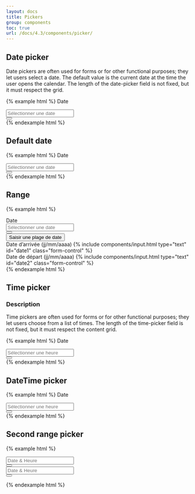 ```yaml
---
layout: docs
title: Pickers
group: components
toc: true
url: /docs/4.3/components/picker/
---
```


## Date picker

Date pickers are often used for forms or for other functional purposes; they let users select a date. The default value is the current date at the time the user opens the calendar. The length of the date-picker field is not fixed, but it must respect the grid.

{% example html %}
<label for="date" class="font-weight-medium mb-2">Date</label>
<div data-component="picker">
  <div class="input-group input-group--flatpickr">
    <div class="form-control-container" data-toggle>
      <input id="date" type="text" class="form-control" placeholder="Sélectionner une date" data-input>
      <span class="form-control-state"></span>
    </div>
    <div class="input-group-append">
      <button type="button" class="btn btn-primary btn-only-icon" data-role="btn" aria-expanded="false">
        <i class="icons-calendar"></i>
      </button>
    </div>
  </div>
</div>
{% endexample html %}

## Default date

{% example html %}
<label for="defaultdate" class="font-weight-medium mb-2">Date</label>
<div data-component="picker" data-default-date="2017-02-26">
  <div class="input-group input-group--flatpickr">
    <div class="form-control-container" data-toggle>
      <input id="defaultdate" type="text" class="form-control" placeholder="Sélectionner une date" data-input>
      <span class="form-control-state"></span>
    </div>
    <div class="input-group-append">
      <button type="button" class="btn btn-primary btn-only-icon" data-role="btn" aria-expanded="false">
        <i class="icons-calendar"></i>
      </button>
    </div>
  </div>
</div>
{% endexample html %}

## Range

{% example html %}
<div aria-hidden="true">
  <label for="range" class="font-weight-medium mb-2">Date</label>
  <div data-component="picker" data-mode="range">
    <div class="input-group input-group--flatpickr">
      <div class="form-control-container" data-toggle>
        <input id="range" type="text" class="form-control" placeholder="Sélectionner une date" data-input>
        <span class="form-control-state"></span>
      </div>
      <div class="input-group-append">
        <button type="button" class="btn btn-primary btn-only-icon" data-role="btn" aria-expanded="false">
          <i class="icons-calendar"></i>
        </button>
      </div>
    </div>
  </div>
</div>
<div class="pt-3">
  <button class="btn-link" aria-controls="inputrange" data-component="state" data-state="d-none" data-behaviour="toggle" data-target=".range-inputs">
    Saisir une plage de date
  </button>
  <div class="row pt-2 range-inputs d-none" id="inputrange" aria-expanded="false">
    <div class="col">
      <div class="form-group">
        <label for="date1">Date d’arrivée (jj/mm/aaaa)</label>
        {% include components/input.html type="text" id="date1" class="form-control" %}
      </div>
    </div>
    <div class="col">
      <div class="form-group">
        <label for="date2">Date de départ (jj/mm/aaaa)</label>
        {% include components/input.html type="text" id="date2" class="form-control" %}
      </div>
    </div>
  </div>
</div>
{% endexample html %}

## Time picker

### Description

Time pickers are often used for forms or for other functional purposes; they let users choose from a list of times.
The length of the time-picker field is not fixed, but it must respect the content grid.

{% example html %}
<label for="timepicker" class="font-weight-medium mb-2">Date</label>
<div data-component="picker" data-timepicker="true" data-increment-hours-on-minutes-max="true">
  <div class="input-group input-group--flatpickr">
    <div class="form-control-container" data-toggle>
      <input id="timepicker" type="text" class="form-control" placeholder="Sélectionner une heure" data-input>
      <span class="form-control-state"></span>
    </div>
    <div class="input-group-append">
      <button type="button" class="btn btn-primary btn-only-icon" data-role="btn" aria-expanded="false">
        <i class="icons-calendar-time"></i>
      </button>
    </div>
  </div>
</div>
{% endexample html %}

## DateTime picker

{% example html %}
<label for="datetimepicker" class="font-weight-medium mb-2">Date</label>
<div data-component="picker" data-enable-time="true">
  <div class="input-group input-group--flatpickr">
    <div class="form-control-container" data-toggle>
      <input id="datetimepicker" type="text" class="form-control" placeholder="Sélectionner une heure" data-input>
      <span class="form-control-state"></span>
    </div>
    <div class="input-group-append">
      <button type="button" class="btn btn-primary btn-only-icon" data-role="btn" aria-expanded="false">
        <i class="icons-calendar-time"></i>
      </button>
    </div>
  </div>
</div>
{% endexample html %}

## Second range picker

{% example html %}
<form autocomplete="false">
  <div class="row">
    <div class="col">
      <div data-component="picker" data-second-range="#secondRangeInput">
        <div class="input-group">
          <div class="form-control-container">
            <input type="text" class="form-control" placeholder="Date & Heure" data-input>
            <span class="form-control-state"></span>
          </div>
          <div class="input-group-append">
            <button type="button" class="btn btn-primary btn-only-icon" data-toggle>
              <i class="icons-calendar"></i>
            </button>
          </div>
        </div>
        <div class="dropdown-menu" data-role="menu">
        </div>
      </div>
    </div>
    <div class="col">
      <div class="input-group">
        <div class="form-control-container">
          <input id="secondRangeInput" type="text" class="form-control" placeholder="Date & Heure" data-input>
          <span class="form-control-state"></span>
        </div>
        <div class="input-group-append">
          <button type="button" class="btn btn-primary btn-only-icon" data-toggle>
            <i class="icons-calendar"></i>
          </button>
        </div>
      </div>
    </div>
  </div>
</form>
{% endexample html %}
